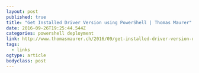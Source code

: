 ```yaml
---
layout: post
published: true
title: "Get Installed Driver Version using PowerShell | Thomas Maurer"
date: 2016-09-26T19:25:44.544Z
categories: powershell deployment
link: http://www.thomasmaurer.ch/2016/09/get-installed-driver-version-using-powershell/
tags:
  - links
ogtype: article
bodyclass: post
---
```

